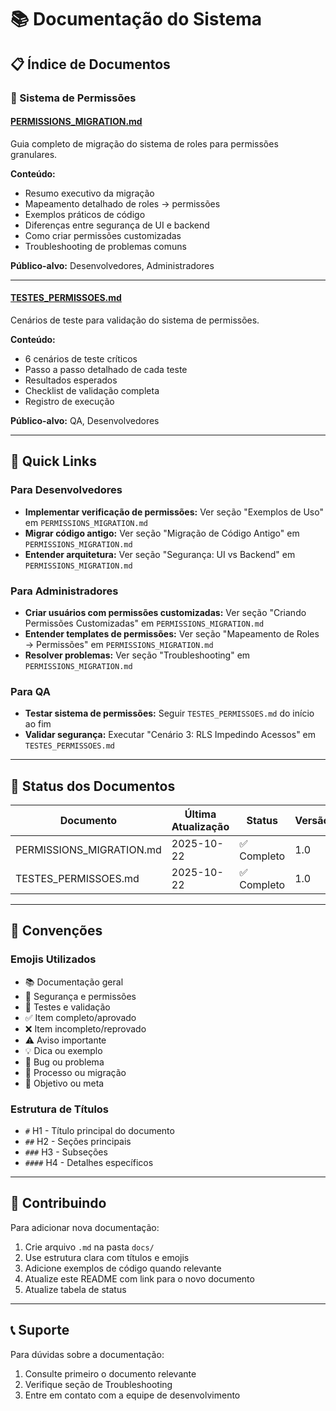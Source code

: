 # 📚 Documentação do Sistema

## 📋 Índice de Documentos

### 🔐 Sistema de Permissões

#### [PERMISSIONS_MIGRATION.md](./PERMISSIONS_MIGRATION.md)
Guia completo de migração do sistema de roles para permissões granulares.

**Conteúdo:**
- Resumo executivo da migração
- Mapeamento detalhado de roles → permissões
- Exemplos práticos de código
- Diferenças entre segurança de UI e backend
- Como criar permissões customizadas
- Troubleshooting de problemas comuns

**Público-alvo:** Desenvolvedores, Administradores

---

#### [TESTES_PERMISSOES.md](./TESTES_PERMISSOES.md)
Cenários de teste para validação do sistema de permissões.

**Conteúdo:**
- 6 cenários de teste críticos
- Passo a passo detalhado de cada teste
- Resultados esperados
- Checklist de validação completa
- Registro de execução

**Público-alvo:** QA, Desenvolvedores

---

## 🎯 Quick Links

### Para Desenvolvedores

- **Implementar verificação de permissões:** Ver seção "Exemplos de Uso" em `PERMISSIONS_MIGRATION.md`
- **Migrar código antigo:** Ver seção "Migração de Código Antigo" em `PERMISSIONS_MIGRATION.md`
- **Entender arquitetura:** Ver seção "Segurança: UI vs Backend" em `PERMISSIONS_MIGRATION.md`

### Para Administradores

- **Criar usuários com permissões customizadas:** Ver seção "Criando Permissões Customizadas" em `PERMISSIONS_MIGRATION.md`
- **Entender templates de permissões:** Ver seção "Mapeamento de Roles → Permissões" em `PERMISSIONS_MIGRATION.md`
- **Resolver problemas:** Ver seção "Troubleshooting" em `PERMISSIONS_MIGRATION.md`

### Para QA

- **Testar sistema de permissões:** Seguir `TESTES_PERMISSOES.md` do início ao fim
- **Validar segurança:** Executar "Cenário 3: RLS Impedindo Acessos" em `TESTES_PERMISSOES.md`

---

## 🔄 Status dos Documentos

| Documento | Última Atualização | Status | Versão |
|-----------|-------------------|--------|--------|
| PERMISSIONS_MIGRATION.md | 2025-10-22 | ✅ Completo | 1.0 |
| TESTES_PERMISSOES.md | 2025-10-22 | ✅ Completo | 1.0 |

---

## 📝 Convenções

### Emojis Utilizados

- 📚 Documentação geral
- 🔐 Segurança e permissões
- 🧪 Testes e validação
- ✅ Item completo/aprovado
- ❌ Item incompleto/reprovado
- ⚠️ Aviso importante
- 💡 Dica ou exemplo
- 🐛 Bug ou problema
- 🔄 Processo ou migração
- 🎯 Objetivo ou meta

### Estrutura de Títulos

- `#` H1 - Título principal do documento
- `##` H2 - Seções principais
- `###` H3 - Subseções
- `####` H4 - Detalhes específicos

---

## 🤝 Contribuindo

Para adicionar nova documentação:

1. Crie arquivo `.md` na pasta `docs/`
2. Use estrutura clara com títulos e emojis
3. Adicione exemplos de código quando relevante
4. Atualize este README com link para o novo documento
5. Atualize tabela de status

---

## 📞 Suporte

Para dúvidas sobre a documentação:
1. Consulte primeiro o documento relevante
2. Verifique seção de Troubleshooting
3. Entre em contato com a equipe de desenvolvimento
